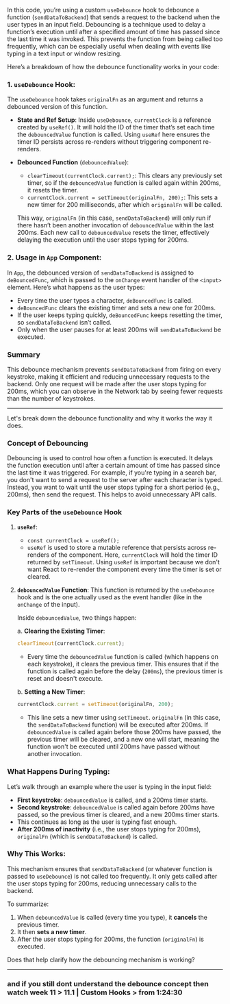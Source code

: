 In this code, you’re using a custom `useDebounce` hook to debounce a function (`sendDataToBackend`) that sends a request to the backend when the user types in an input field. Debouncing is a technique used to delay a function’s execution until after a specified amount of time has passed since the last time it was invoked. This prevents the function from being called too frequently, which can be especially useful when dealing with events like typing in a text input or window resizing.

Here’s a breakdown of how the debounce functionality works in your code:

### 1. `useDebounce` Hook:
The `useDebounce` hook takes `originalFn` as an argument and returns a debounced version of this function.

- **State and Ref Setup**: Inside `useDebounce`, `currentClock` is a reference created by `useRef()`. It will hold the ID of the timer that’s set each time the `debouncedValue` function is called. Using `useRef` here ensures the timer ID persists across re-renders without triggering component re-renders.

- **Debounced Function** (`debouncedValue`):
  - `clearTimeout(currentClock.current);`: This clears any previously set timer, so if the `debouncedValue` function is called again within 200ms, it resets the timer.
  - `currentClock.current = setTimeout(originalFn, 200);`: This sets a new timer for 200 milliseconds, after which `originalFn` will be called.
  
  This way, `originalFn` (in this case, `sendDataToBackend`) will only run if there hasn’t been another invocation of `debouncedValue` within the last 200ms. Each new call to `debouncedValue` resets the timer, effectively delaying the execution until the user stops typing for 200ms.

### 2. Usage in `App` Component:
In `App`, the debounced version of `sendDataToBackend` is assigned to `deBouncedFunc`, which is passed to the `onChange` event handler of the `<input>` element. Here’s what happens as the user types:

- Every time the user types a character, `deBouncedFunc` is called.
- `deBouncedFunc` clears the existing timer and sets a new one for 200ms.
- If the user keeps typing quickly, `deBouncedFunc` keeps resetting the timer, so `sendDataToBackend` isn’t called.
- Only when the user pauses for at least 200ms will `sendDataToBackend` be executed.

### Summary
This debounce mechanism prevents `sendDataToBackend` from firing on every keystroke, making it efficient and reducing unnecessary requests to the backend. Only one request will be made after the user stops typing for 200ms, which you can observe in the Network tab by seeing fewer requests than the number of keystrokes.


---


Let's break down the debounce functionality and why it works the way it does.

### Concept of Debouncing

Debouncing is used to control how often a function is executed. It delays the function execution until after a certain amount of time has passed since the last time it was triggered. For example, if you're typing in a search bar, you don't want to send a request to the server after each character is typed. Instead, you want to wait until the user stops typing for a short period (e.g., 200ms), then send the request. This helps to avoid unnecessary API calls.

### Key Parts of the `useDebounce` Hook

1. **`useRef`**:
   - `const currentClock = useRef();`
   - `useRef` is used to store a mutable reference that persists across re-renders of the component. Here, `currentClock` will hold the timer ID returned by `setTimeout`. Using `useRef` is important because we don't want React to re-render the component every time the timer is set or cleared.

2. **`debouncedValue` Function**:
   This function is returned by the `useDebounce` hook and is the one actually used as the event handler (like in the `onChange` of the input).
   
   Inside `debouncedValue`, two things happen:
   
   a. **Clearing the Existing Timer**:
   ```js
   clearTimeout(currentClock.current);
   ```
   - Every time the `debouncedValue` function is called (which happens on each keystroke), it clears the previous timer. This ensures that if the function is called again before the delay (`200ms`), the previous timer is reset and doesn't execute. 
   
   b. **Setting a New Timer**:
   ```js
   currentClock.current = setTimeout(originalFn, 200);
   ```
   - This line sets a new timer using `setTimeout`. `originalFn` (in this case, the `sendDataToBackend` function) will be executed after 200ms. If `debouncedValue` is called again before those 200ms have passed, the previous timer will be cleared, and a new one will start, meaning the function won't be executed until 200ms have passed without another invocation.

### What Happens During Typing:
Let’s walk through an example where the user is typing in the input field:

- **First keystroke**: `debouncedValue` is called, and a 200ms timer starts.
- **Second keystroke**: `debouncedValue` is called again before 200ms have passed, so the previous timer is cleared, and a new 200ms timer starts.
- This continues as long as the user is typing fast enough.
- **After 200ms of inactivity** (i.e., the user stops typing for 200ms), `originalFn` (which is `sendDataToBackend`) is called.

### Why This Works:
This mechanism ensures that `sendDataToBackend` (or whatever function is passed to `useDebounce`) is not called too frequently. It only gets called after the user stops typing for 200ms, reducing unnecessary calls to the backend.

To summarize:

1. When `debouncedValue` is called (every time you type), it **cancels** the previous timer.
2. It then **sets a new timer**.
3. After the user stops typing for 200ms, the function (`originalFn`) is executed.

Does that help clarify how the debouncing mechanism is working?


---

### and if you still dont understand the debounce concept then watch week 11 > 11.1 | Custom Hooks > from 1:24:30